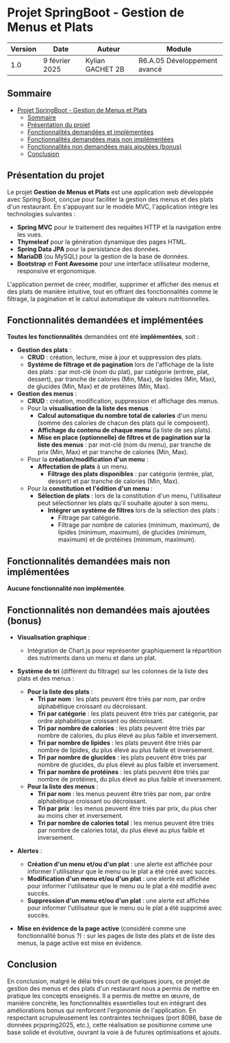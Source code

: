 # Projet SpringBoot - Gestion de Menus et Plats

| Version | Date | Auteur | Module |
|---------|------|--------|--------|
| 1.0 | 9 février 2025 | Kylian GACHET 2B | R6.A.05 Développement avancé |

## Sommaire

- [Projet SpringBoot - Gestion de Menus et Plats](#projet-springboot---gestion-de-menus-et-plats)
  - [Sommaire](#sommaire)
  - [Présentation du projet](#présentation-du-projet)
  - [Fonctionnalités demandées et implémentées](#fonctionnalités-demandées-et-implémentées)
  - [Fonctionnalités demandées mais non implémentées](#fonctionnalités-demandées-mais-non-implémentées)
  - [Fonctionnalités non demandées mais ajoutées (bonus)](#fonctionnalités-non-demandées-mais-ajoutées-bonus)
  - [Conclusion](#conclusion)

## Présentation du projet
Le projet **Gestion de Menus et Plats** est une application web développée avec Spring Boot, conçue pour faciliter la gestion des menus et des plats d'un restaurant. En s'appuyant sur le modèle MVC, l'application intègre les technologies suivantes :
- **Spring MVC** pour le traitement des requêtes HTTP et la navigation entre les vues.
- **Thymeleaf** pour la génération dynamique des pages HTML.
- **Spring Data JPA** pour la persistance des données.
- **MariaDB** (ou MySQL) pour la gestion de la base de données.
- **Bootstrap** et **Font Awesome** pour une interface utilisateur moderne, responsive et ergonomique.

L'application permet de créer, modifier, supprimer et afficher des menus et des plats de manière intuitive, tout en offrant des fonctionnalités comme le filtrage, la pagination et le calcul automatique de valeurs nutritionnelles.

## Fonctionnalités demandées et implémentées

**Toutes les fonctionnalités** demandées ont été **implémentées**, soit :

- **Gestion des plats** :
  - **CRUD** : création, lecture, mise à jour et suppression des plats.
  - **Système de filtrage et de pagination** lors de l'affichage de la liste des plats : par mot-clé (nom du plat), par catégorie (entrée, plat, dessert), par tranche de calories (Min, Max), de lipides (Min, Max), de glucides (Min, Max) et de protéines (Min, Max).
- **Gestion des menus** :
  - **CRUD** : création, modification, suppression et affichage des menus.
  - Pour la **visualisation de la liste des menus** : 
    - **Calcul automatique du nombre total de calories** d'un menu (somme des calories de chacun des plats qui le composent).
    - **Affichage du contenu de chaque menu** (la liste de ses plats).
    - **Mise en place (optionnelle) de filtres et de pagination sur la liste des menus** : par mot-clé (nom du menu), par tranche de prix (Min, Max) et par tranche de calories (Min, Max).
  - Pour la **création/modification d'un menu** :
    - **Affectation de plats** à un menu.
      - **Filtrage des plats disponibles** : par catégorie (entrée, plat, dessert) et par tranche de calories (Min, Max).
  - Pour la **constitution et l'édition d'un menu** :
    - **Sélection de plats** : lors de la constitution d'un menu, l'utilisateur peut sélectionner les plats qu'il souhaite ajouter à son menu.
      - **Intégrer un système de filtres** lors de la sélection des plats :
        - Filtrage par catégorie.
        - Filtrage par nombre de calories (minimum, maximum), de lipides (minimum, maximum), de glucides (minimum, maximum) et de protéines (minimum, maximum).

## Fonctionnalités demandées mais non implémentées

**Aucune fonctionnalité non implémentée**.

## Fonctionnalités non demandées mais ajoutées (bonus)
- **Visualisation graphique** :
  - Intégration de Chart.js pour représenter graphiquement la répartition des nutriments dans un menu et dans un plat.
- **Système de tri** (différent du filtrage) sur les colonnes de la liste des plats et des menus :
  - **Pour la liste des plats** :
    - **Tri par nom** : les plats peuvent être triés par nom, par ordre alphabétique croissant ou décroissant.
    - **Tri par catégorie** : les plats peuvent être triés par catégorie, par ordre alphabétique croissant ou décroissant.
    - **Tri par nombre de calories** : les plats peuvent être triés par nombre de calories, du plus élevé au plus faible et inversement.
    - **Tri par nombre de lipides** : les plats peuvent être triés par nombre de lipides, du plus élevé au plus faible et inversement.
    - **Tri par nombre de glucides** : les plats peuvent être triés par nombre de glucides, du plus élevé au plus faible et inversement.
    - **Tri par nombre de protéines** : les plats peuvent être triés par nombre de protéines, du plus élevé au plus faible et inversement.
  - **Pour la liste des menus** :
    - **Tri par nom** : les menus peuvent être triés par nom, par ordre alphabétique croissant ou décroissant.
    - **Tri par prix** : les menus peuvent être triés par prix, du plus cher au moins cher et inversement.
    - **Tri par nombre de calories total** : les menus peuvent être triés par nombre de calories total, du plus élevé au plus faible et inversement.

- **Alertes** :
  - **Création d'un menu et/ou d'un plat** : une alerte est affichée pour informer l'utilisateur que le menu ou le plat a été créé avec succès.
  - **Modification d'un menu et/ou d'un plat** : une alerte est affichée pour informer l'utilisateur que le menu ou le plat a été modifié avec succès.
  - **Suppression d'un menu et/ou d'un plat** : une alerte est affichée pour informer l'utilisateur que le menu ou le plat a été supprimé avec succès.

- **Mise en évidence de la page active** (considéré comme une fonctionnalité bonus ?) : sur les pages de liste des plats et de liste des menus, la page active est mise en évidence.

## Conclusion
En conclusion, malgré le délai très court de quelques jours, ce projet de gestion des menus et des plats d'un restaurant nous a permis de mettre en pratique les concepts enseignés. Il a permis de mettre en œuvre, de manière concrète, les fonctionnalités essentielles tout en intégrant des améliorations bonus qui renforcent l'ergonomie de l'application. 
En respectant scrupuleusement les contraintes techniques (port 8086, base de données prjspring2025, etc.), cette réalisation se positionne comme une base solide et évolutive, ouvrant la voie à de futures optimisations et ajouts.